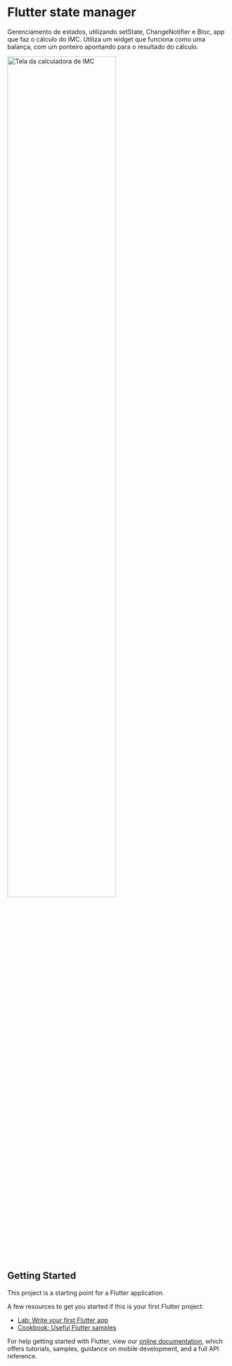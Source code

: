 # Flutter state manager

Gerenciamento de estados, utilizando setState, ChangeNotifier e Bloc, app que faz o cálculo do IMC. Utiliza um widget que funciona como uma balança, com um ponteiro apontando para o resultado do cálculo.

<img src="https://github.com/gisesma/estudos-dart/blob/master/Gerencia_Estados/flutter_default_state_manager/Screenshot_1637424388.png" width="70%" height="70%" alt="Tela da calculadora de IMC">

## Getting Started

This project is a starting point for a Flutter application.

A few resources to get you started if this is your first Flutter project:

- [Lab: Write your first Flutter app](https://flutter.dev/docs/get-started/codelab)
- [Cookbook: Useful Flutter samples](https://flutter.dev/docs/cookbook)

For help getting started with Flutter, view our
[online documentation](https://flutter.dev/docs), which offers tutorials,
samples, guidance on mobile development, and a full API reference.



